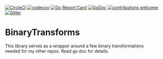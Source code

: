 [![CircleCI](https://circleci.com/gh/AlecRandazzo/BinaryTransforms/tree/master.svg?style=svg)](https://circleci.com/gh/AlecRandazzo/BinaryTransforms/tree/master) [![codecov](https://codecov.io/gh/AlecRandazzo/BinaryTransforms/branch/master/graph/badge.svg)](https://codecov.io/gh/AlecRandazzo/BinaryTransforms) [![Go Report Card](https://goreportcard.com/badge/github.com/AlecRandazzo/BinaryTransforms)](https://goreportcard.com/report/github.com/AlecRandazzo/BinaryTransforms) [![GoDoc](https://godoc.org/github.com/AlecRandazzo/BinaryTransforms?status.png)](https://godoc.org/github.com/AlecRandazzo/BinaryTransforms) [![contributions welcome](https://img.shields.io/badge/contributions-welcome-brightgreen.svg?style=flat)](https://github.com/AlecRandazzo/BinaryTransforms/issues) [![Gitter](https://badges.gitter.im/GoForensics/community.svg)](https://gitter.im/GoForensics/community?utm_source=badge&utm_medium=badge&utm_campaign=pr-badge)

# BinaryTransforms

This library serves as a wrapper around a few binary transformations needed for my other repos. Read go doc for details.

